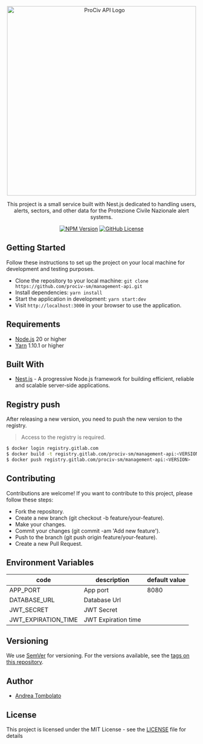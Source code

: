 <p align="center">
  <a href="https://github.com/prociv-sm/management-api" target="blank"><img src="app_logo.png" width="500" alt="ProCiv API Logo" /></a>
</p>

[circleci-image]: https://img.shields.io/circleci/build/github/nestjs/nest/master?token=abc123def456
[circleci-url]: https://circleci.com/gh/nestjs/nest

<p align="center">
This project is a small service built with Nest.js dedicated to handling users, alerts, sectors, and other data for the Protezione Civile Nazionale alert systems.
</p>
<p align="center">
    <a href="https://www.npmjs.com/~nestjscore" target="_blank"><img src="https://img.shields.io/npm/v/@andreacw5/fileharbor" alt="NPM Version" /></a>
    <a href="https://github.com/prociv-sm/management-api/blob/main/LICENSE.md" target="_blank"><img alt="GitHub License" src="https://img.shields.io/github/license/andreacw5/fileharbor"></a>
</p>

## Getting Started
Follow these instructions to set up the project on your local machine for development and testing purposes.
- Clone the repository to your local machine: `git clone https://github.com/prociv-sm/management-api.git`
- Install dependencies: `yarn install`
- Start the application in development: `yarn start:dev`
- Visit `http://localhost:3000` in your browser to use the application.

## Requirements
- [Node.js](https://nodejs.org/en/download/) 20 or higher
- [Yarn](https://yarnpkg.com/en/) 1.10.1 or higher

## Built With
- [Nest.js](https://nestjs.com/) - A progressive Node.js framework for building efficient, reliable and scalable server-side applications.

## Registry push
After releasing a new version, you need to push the new version to the registry.
> Access to the registry is required.
```bash
$ docker login registry.gitlab.com
$ docker build -t registry.gitlab.com/prociv-sm/management-api:<VERSION> .
$ docker push registry.gitlab.com/prociv-sm/management-api:<VERSION>
```

## Contributing
Contributions are welcome! If you want to contribute to this project, please follow these steps:

- Fork the repository.
- Create a new branch (git checkout -b feature/your-feature).
- Make your changes.
- Commit your changes (git commit -am 'Add new feature').
- Push to the branch (git push origin feature/your-feature).
- Create a new Pull Request.

## Environment Variables
| code                | description         | default value |
|---------------------|---------------------|---------------|
| APP_PORT            | App port            | 8080          |
| DATABASE_URL        | Database Url        |               |
| JWT_SECRET          | JWT Secret          |               |
| JWT_EXPIRATION_TIME | JWT Expiration time |               |

## Versioning
We use [SemVer](http://semver.org/) for versioning. For the versions available, see the [tags on this repository](https://github.com/andreacw5/url-manager-app/releases).

## Author
- [Andrea Tombolato](https://andreatombolato.dev)

## License
This project is licensed under the MIT License - see the [LICENSE](LICENSE.md) file for details

